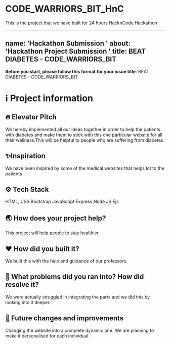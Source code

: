 # CODE_WARRIORS_BIT_HnC
This is the project that we have built for 24 hours HacknCode Hackathon

---
name: 'Hackathon Submission '
about: 'Hackathon Project Submission '
title: BEAT DIABETES - CODE_WARRIORS_BIT 
---

**Before you start, please follow this format for your issue title**:
BEAT DIABETES - CODE_WARRIORS_BIT 


# ℹ️ Project information

## 🔥 Elevator Pitch
We hereby implemented all our ideas together in order to help the patients with diabetes and make them to stick with this one particular website for all their wellness.This will be helpful to people who are suffering from diabetes. 


## ✨Inspiration
We have been inspired by some of the medical websites that helps lot to the patients

## ⚙️ Tech Stack
HTML, CSS
Bootstrap
JavaScript
Express,Node JS
Ejs

## 🌏 How does your project help?
This project will help people to stay healthier.

## ❤️ How did you built it?
We built this with the help and guidance of our professors.

## 🤔 What problems did you ran into? How did resolve it?
We were actually struggled in integrating the parts and we did this by looking into it deeper.

## 🚀 Future changes and improvements
Changing the website into a complete dynamic one. We are planning to make it personalised for each individual.
